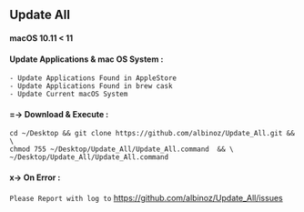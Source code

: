 
## Update All
#### macOS 10.11 < 11

#### Update Applications & mac OS System :
```
- Update Applications Found in AppleStore
- Update Applications Found in brew cask
- Update Current macOS System
```

#### =-> Download & Execute :
```
cd ~/Desktop && git clone https://github.com/albinoz/Update_All.git && \
chmod 755 ~/Desktop/Update_All/Update_All.command  && \
~/Desktop/Update_All/Update_All.command
```

#### x-> On Error :
`Please Report with log to`
https://github.com/albinoz/Update_All/issues
